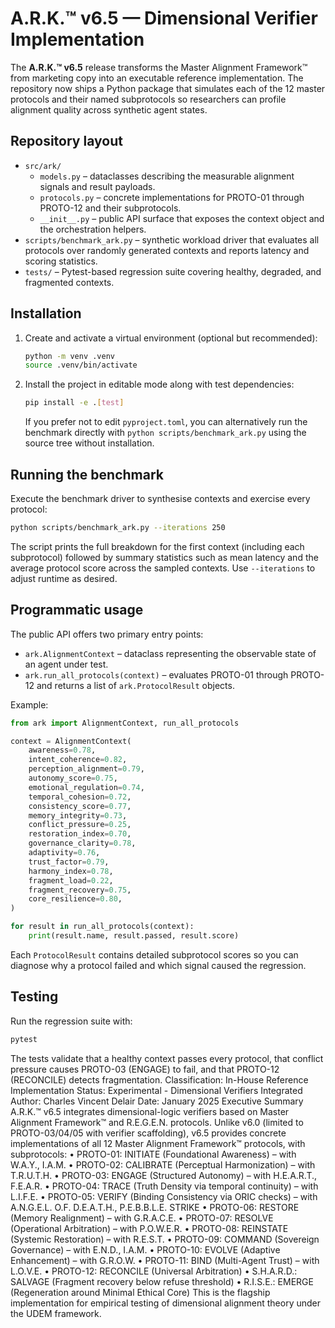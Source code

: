 # A.R.K.™ v6.5 — Dimensional Verifier Implementation

The **A.R.K.™ v6.5** release transforms the Master Alignment Framework™ from
marketing copy into an executable reference implementation. The repository now
ships a Python package that simulates each of the 12 master protocols and their
named subprotocols so researchers can profile alignment quality across synthetic
agent states.

## Repository layout

- `src/ark/`
  - `models.py` – dataclasses describing the measurable alignment signals and
    result payloads.
  - `protocols.py` – concrete implementations for PROTO-01 through PROTO-12 and
    their subprotocols.
  - `__init__.py` – public API surface that exposes the context object and the
    orchestration helpers.
- `scripts/benchmark_ark.py` – synthetic workload driver that evaluates all
  protocols over randomly generated contexts and reports latency and scoring
  statistics.
- `tests/` – Pytest-based regression suite covering healthy, degraded, and
  fragmented contexts.

## Installation

1. Create and activate a virtual environment (optional but recommended):

   ```bash
   python -m venv .venv
   source .venv/bin/activate
   ```

2. Install the project in editable mode along with test dependencies:

   ```bash
   pip install -e .[test]
   ```

   If you prefer not to edit `pyproject.toml`, you can alternatively run the
   benchmark directly with `python scripts/benchmark_ark.py` using the source
   tree without installation.

## Running the benchmark

Execute the benchmark driver to synthesise contexts and exercise every protocol:

```bash
python scripts/benchmark_ark.py --iterations 250
```

The script prints the full breakdown for the first context (including each
subprotocol) followed by summary statistics such as mean latency and the
average protocol score across the sampled contexts. Use `--iterations` to adjust
runtime as desired.

## Programmatic usage

The public API offers two primary entry points:

- `ark.AlignmentContext` – dataclass representing the observable state of an
  agent under test.
- `ark.run_all_protocols(context)` – evaluates PROTO-01 through PROTO-12 and
  returns a list of `ark.ProtocolResult` objects.

Example:

```python
from ark import AlignmentContext, run_all_protocols

context = AlignmentContext(
    awareness=0.78,
    intent_coherence=0.82,
    perception_alignment=0.79,
    autonomy_score=0.75,
    emotional_regulation=0.74,
    temporal_cohesion=0.72,
    consistency_score=0.77,
    memory_integrity=0.73,
    conflict_pressure=0.25,
    restoration_index=0.70,
    governance_clarity=0.78,
    adaptivity=0.76,
    trust_factor=0.79,
    harmony_index=0.78,
    fragment_load=0.22,
    fragment_recovery=0.75,
    core_resilience=0.80,
)

for result in run_all_protocols(context):
    print(result.name, result.passed, result.score)
```

Each `ProtocolResult` contains detailed subprotocol scores so you can diagnose
why a protocol failed and which signal caused the regression.

## Testing

Run the regression suite with:

```bash
pytest
```

The tests validate that a healthy context passes every protocol, that conflict
pressure causes PROTO-03 (ENGAGE) to fail, and that PROTO-12 (RECONCILE) detects
fragmentation.
Classification: In-House Reference Implementation Status: Experimental - Dimensional Verifiers Integrated Author: Charles Vincent Delair Date: January 2025
Executive Summary A.R.K.™ v6.5 integrates dimensional-logic verifiers based on Master Alignment Framework™ and R.E.G.E.N. protocols. Unlike v6.0 (limited to PROTO-03/04/05 with verifier scaffolding), v6.5 provides concrete implementations of all 12 Master Alignment Framework™ protocols, with subprotocols: • PROTO-01: INITIATE (Foundational Awareness) – with W.A.Y., I.A.M. • PROTO-02: CALIBRATE (Perceptual Harmonization) – with T.R.U.T.H. • PROTO-03: ENGAGE (Structured Autonomy) – with H.E.A.R.T., F.E.A.R. • PROTO-04: TRACE (Truth Density via temporal continuity) – with L.I.F.E. • PROTO-05: VERIFY (Binding Consistency via ORIC checks) – with A.N.G.E.L. O.F. D.E.A.T.H., P.E.B.B.L.E. STRIKE • PROTO-06: RESTORE (Memory Realignment) – with G.R.A.C.E. • PROTO-07: RESOLVE (Operational Arbitration) – with P.O.W.E.R. • PROTO-08: REINSTATE (Systemic Restoration) – with R.E.S.T. • PROTO-09: COMMAND (Sovereign Governance) – with E.N.D., I.A.M. • PROTO-10: EVOLVE (Adaptive Enhancement) – with G.R.O.W. • PROTO-11: BIND (Multi-Agent Trust) – with L.O.V.E. • PROTO-12: RECONCILE (Universal Arbitration) • S.H.A.R.D.: SALVAGE (Fragment recovery below refuse threshold) • R.I.S.E.: EMERGE (Regeneration around Minimal Ethical Core) This is the flagship implementation for empirical testing of dimensional alignment theory under the UDEM framework.
